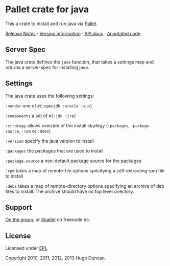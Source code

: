 # Pallet crate for java

This a crate to install and run java via
[Pallet](http://pallet.github.com/pallet).

[Release Notes](ReleaseNotes.md) &#xb7; 
[Version information](http://palletops.com/doc/crates/java/) &#xb7;
[API docs](http://palletops.com/java-crate/api/0.8/) &#xb7;
[Annotated code](http://palletops.com/java-crate/annotated/0.8/uberdoc.html).

## Server Spec

The java crate defines the `java` function, that takes a settings map and
returns a server-spec for installing java.


## Settings

The java crate uses the following settings:

`:vendor`
one of `#{:openjdk :oracle :sun}`

`:components`
a set of `#{:jdk :jre}`

`:strategy`
allows override of the install strategy (`:packages`, `:package-source`, `:rpm`
or `:debs`)

`:version`
specify the java version to install

`:packages`
the packages that are used to install

`:package-source`
a non-default package source for the packages

`:rpm`
takes a map of remote-file options specifying a self-extracting rpm file
to install

`:debs`
takes a map of remote-directory options specifying an archive of deb files to
install. The archive should have no top level directory.

## Support

[On the group](http://groups.google.com/group/pallet-clj), or
[#pallet](http://webchat.freenode.net/?channels=#pallet) on freenode irc.

## License

Licensed under [EPL](http://www.eclipse.org/legal/epl-v10.html)

Copyright 2010, 2011, 2012, 2013 Hugo Duncan.
